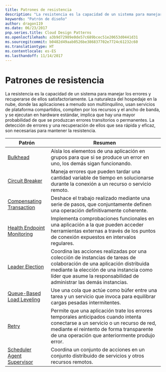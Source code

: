 ```yaml
---
title: Patrones de resistencia
description: "La resistencia es la capacidad de un sistema para manejar los errores y recuperarse de ellos satisfactoriamente. La naturaleza del hospedaje en la nube, donde las aplicaciones a menudo son multiinquilino, usan servicios de plataforma compartidos, compiten por los recursos y el ancho de banda, y se ejecutan en hardware estándar, implica que hay una mayor probabilidad de que se produzcan errores transitorios o permanentes. La detección de errores y una recuperación de ellos que sea rápida y eficaz, son necesarias para mantener la resistencia."
keywords: "Patrón de diseño"
author: dragon119
ms.date: 06/23/2017
pnp.series.title: Cloud Design Patterns
ms.openlocfilehash: a3b9d72989e0de57c689bcec51e20653d0441d31
ms.sourcegitcommit: b0482d49aab0526be386837702e7724c61232c60
ms.translationtype: HT
ms.contentlocale: es-ES
ms.lasthandoff: 11/14/2017
---
```

# <a name="resiliency-patterns"></a>Patrones de resistencia

La resistencia es la capacidad de un sistema para manejar los errores y recuperarse de ellos satisfactoriamente. La naturaleza del hospedaje en la nube, donde las aplicaciones a menudo son multiinquilino, usan servicios de plataforma compartidos, compiten por los recursos y el ancho de banda, y se ejecutan en hardware estándar, implica que hay una mayor probabilidad de que se produzcan errores transitorios o permanentes. La detección de errores y una recuperación de ellos que sea rápida y eficaz, son necesarias para mantener la resistencia.

| Patrón | Resumen |
| ------- | ------- |
| [Bulkhead](../bulkhead.md) | Aísla los elementos de una aplicación en grupos para que si se produce un error en uno, los demás sigan funcionando. |
| [Circuit Breaker](../circuit-breaker.md) | Maneja errores que pueden tardar una cantidad variable de tiempo en solucionarse durante la conexión a un recurso o servicio remoto. |
| [Compensating Transaction](../compensating-transaction.md) | Deshace el trabajo realizado mediante una serie de pasos, que conjuntamente definen una operación definitivamente coherente. |
| [Health Endpoint Monitoring](../health-endpoint-monitoring.md) | Implementa comprobaciones funcionales en una aplicación a la que pueden acceder herramientas externas a través de los puntos de conexión expuestos en intervalos regulares. |
| [Leader Election](../leader-election.md) | Coordina las acciones realizadas por una colección de instancias de tareas de colaboración de una aplicación distribuida mediante la elección de una instancia como líder que asume la responsabilidad de administrar las demás instancias. |
| [Queue-Based Load Leveling](../queue-based-load-leveling.md) | Use una cola que actúe como búfer entre una tarea y un servicio que invoca para equilibrar cargas pesadas intermitentes. |
| [Retry](../retry.md) | Permite que una aplicación trate los errores temporales anticipados cuando intenta conectarse a un servicio o un recurso de red, mediante el reintento de forma transparente de una operación que anteriormente produjo error. |
| [Scheduler Agent Supervisor](../scheduler-agent-supervisor.md) | Coordina un conjunto de acciones en un conjunto distribuido de servicios y otros recursos remotos. |
